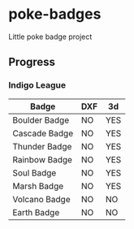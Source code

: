 # poke-badges
Little poke badge project


## Progress
### Indigo League

| Badge | DXF | 3d |
|---|---|---|
| Boulder Badge | NO | YES |
| Cascade Badge | NO | YES |
| Thunder Badge | NO | YES |
| Rainbow Badge | NO | YES |
| Soul Badge | NO | YES |
| Marsh Badge | NO | YES |
| Volcano Badge | NO | NO |
| Earth Badge | NO | NO |
